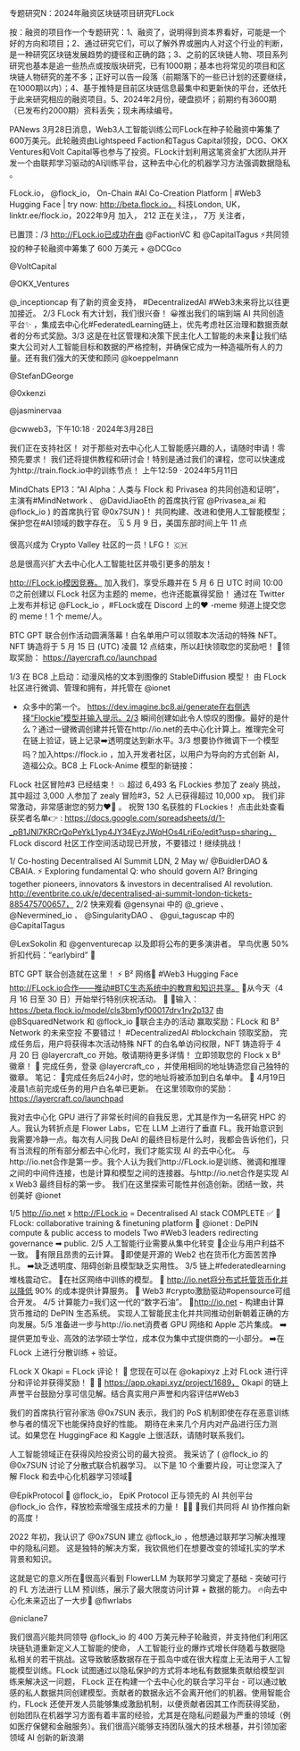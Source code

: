专题研究N：2024年融资区块链项目研究FLock


按：融资的项目作一个专题研究：1、融资了，说明得到资本界看好，可能是一个好的方向和项目；2、通过研究它们，可以了解外界或圈内人对这个行业的判断，是一种研究区块链发展趋势的捷径和正确的路；3、之前的区块链人物、项目系列研究也基本是追一些热点或按版块研究，已有1000期；基本也将常见的项目和区块链人物研究的差不多；正好可以告一段落（前期落下的一些已计划的还要继续，在1000期以内）；4、基于推特是目前区块链信息最集中和更新快的平台，还依托于此来研究相应的融资项目。5、2024年2月份，硬盘损坏；前期约有3600期（已发布约2000期）资料丢失；现未再续编号。

PANews 3月28日消息，Web3人工智能训练公司FLock在种子轮融资中筹集了600万美元。此轮融资由Lightspeed Faction和Tagus Capital领投，DCG、OKX Ventures和Volt Capital等也参与了投资。FLock计划利用这笔资金扩大团队并开发一个由联邦学习驱动的AI训练平台，这种去中心化的机器学习方法强调数据隐私​​。

FLock.io，
@flock_io，
On-Chain #AI Co-Creation Platform | #Web3 Hugging Face | try now: http://beta.flock.io，
科技London, UK，linktr.ee/flock.io，2022年9月 加入，
212 正在关注，，
7万 关注者，


已置顶：/3 http://FLock.io已成功在由
@FactionVC
和
@CapitalTagus
  ⚡共同领投的种子轮融资中筹集了 600 万美元
+ 
@DCGco
  
@VoltCapital
  
@OKX_Ventures
  
@_inceptioncap
有了新的资金支持， #DecentralizedAI #Web3未来将比以往更加接近。
2/3 FLock 有大计划，我们很兴奋！ 😀推出我们的端到端 AI 共同创造平台✨ ，集成去中心化#FederatedLearning链上，优先考虑社区治理和数据贡献者的分布式奖励。3/3 这是在社区管理和决策下民主化人工智能的未来🎉让我们结束大公司对人工智能目标和数据的严格控制，并确保它成为一种造福所有人的力量。还有我们强大的天使和顾问
@koeppelmann
 
@StefanDGeorge
 
@0xkenzi
 
@jasminervaa
 
@cwweb3，下午10:18 · 2024年3月28日

我们正在支持社区！
对于那些对去中心化人工智能感兴趣的人，请随时申请！零预先要求！
我们还将提供教程和研讨会！特别是通过我们的课程，您可以快速成为http://train.flock.io中的训练节点！
上午12:59 · 2024年5月11日

MindChats EP13：“AI Alpha：人类与 Flock 和 Privasea 的共同创造和证明”，主演有#MindNetwork 、 
@DavidJiaoEth
的首席执行官
@Privasea_ai
和
@flock_io
 ) 的首席执行官
@0x7SUN
 )！
共同构建、改进和使用人工智能模型；保护您在#AI领域的数字存在。
🗓️ 5 月 9 日，美国东部时间上午 11 点

很高兴成为 Crypto Valley 社区的一员！LFG！ 🇨🇭

总是很高兴扩大去中心化人工智能社区并吸引更多的朋友！

http://FLock.io模因竞赛。
加入我们，享受乐趣并在 5 月 6 日 UTC 时间 10:00 ⏰之前创建以 FLock 社区为主题的 meme，也许还能赢得奖励！
通过在 Twitter 上发布并标记
@FLock_io
 ，#FLock或在 Discord 上的❤️ -meme 频道上提交您的 meme！1 个 meme/人。

BTC GPT 联合创作活动圆满落幕！白名单用户可以领取本次活动的特殊 NFT。
NFT 铸造将于 5 月 15 日 (UTC) 凌晨 12 点结束，所以赶快领取您的奖励吧！
🎁领取奖励： https://layercraft.co/launchpad

1/3 在 BC8 上启动：动漫风格的文本到图像的 StableDiffusion 模型！
由 FLock 社区进行微调、管理和拥有，并托管在
@ionet
 - 众多中的第一个。
https://dev.imagine.bc8.ai/generate在右侧选择“Flockie”模型并输入提示。2/3 瞬间创建如此令人惊叹的图像。最好的是什么？通过一键微调创建并托管在http://io.net的去中心化计算上。推理完全可在链上验证，链上记录➡️透明度达到新水平。3/3 想要协作微调下一个模型吗？加入https://flock.io ，加入开发者社区，以用户为导向的方式创新 AI，造福公众。BC8 上 FLock-Anime 模型的新链接：

FLock 社区冒险#3 已经结束！ 💥
超过 6,493 名 FLockies 参加了 zealy 挑战，其中超过 3,000 人参加了 zealy 冒险#3，52 人已获得超过 10,000 xp。
我们非常激动，非常感谢您的努力❤️🥰 。
祝贺 130 名获胜的 FLockies！
点击此处查看获奖者名单👉 : https://docs.google.com/spreadsheets/d/1-_pB1JNl7KRCrQoPeYkL1yp4JY34EyzJWqHOs4LriEo/edit?usp=sharing，
FLock discord 社区工作空间活动现已开放，不要错过！继续挑战！

1/ Co-hosting Decentralised AI Summit LDN, 2 May w/ 
@BuidlerDAO
 & CBAIA. ⚡️
Exploring fundamental Q: who should govern AI? Bringing together pioneers, innovators & investors in decentralised AI revolution.
http://eventbrite.co.uk/e/decentralised-ai-summit-london-tickets-885475700657，
2/2 快来观看
@gensynai
中的
@_grieve
 、 
@Nevermined_io
 、 
@SingularityDAO
 、 
@gui_taguscap
中的
@CapitalTagus
 
@LexSokolin
和
@genventurecap
以及即将公布的更多演讲者。
早鸟优惠 50% 折扣代码：“earlybird” 🐤

 BTC GPT 联合创造就在这里！ ⚡️
B² 网络🤝 #Web3 Hugging Face http://FLock.io合作——推动#BTC生态系统中的教育和知识共享。
🎉从今天（4 月 16 日至 30 日）开始举行特别庆祝活动。 🎉
💫输入： https://beta.flock.io/model/cls3bm1yf00017drv1rv2p137
由
@BSquaredNetwork
和
@flock_io
💫联合主办的活动 赢取奖励：FLock 和 B² Network 的未来空投
不要错过！ #DecentralizedAI #blockchain
领取奖励，
完成任务后，用户将获得本次活动特殊 NFT 的白名单访问权限，NFT 铸造将于 4 月 20 日
@layercraft_co
开始。敬请期待更多详情！
立即领取您的 Flock x B² 徽章！ 🎉
完成任务，登录
@layercraft_co
 ，并使用相同的地址铸造您自己独特的徽章。
笔记：
🔹完成任务后24小时，您的地址将被添加到白名单中。
🔹 4月19日凌晨1点前完成任务的用户白名单已更新。
在这里领取你的奖励： https://layercraft.co/launchpad

我对去中心化 GPU 进行了非常长时间的自我反思，尤其是作为一名研究 HPC 的人。我认为转折点是 Flower Labs，它在 LLM 上进行了垂直 FL。我开始意识到我需要冷静一点。每次有人问我 DeAI 的最终目标是什么时，我都会告诉他们，只有当流程的所有部分都去中心化时，我们才能实现 AI 的去中心化。
与http://io.net合作是第一步。我个人认为我们http://FLock.io是训练、微调和推理之间的中间件连接，也是计算和模型之间的连接器。与http://io.net合作是实现 AI x Web3 最终目标的第一步。
我们在这里探索可能性并创造创新。团结一致，共创美好
@ionet

1/5 http://io.net x http://FLock.io = Decentralised AI stack COMPLETE ✅
🚀FLock: collaborative training & finetuning platform
🚀
@ionet
: DePIN compute & public access to models
Two #Web3 leaders redirecting governance ➡ public.
2/5 人工智能行业需要从集中化转变
🔸企业与用户利益不一致。
🔸有限且昂贵的云计算。
🔸即使是开源的 Web2 也在货币化方面苦苦挣扎。
➡️缺乏透明度、阻碍创新且模型缺乏实用性。
3/5 链上#federatedlearning堆栈震动它。
💚在社区网络中训练的模型。
💚 http://io.net将分布式托管货币化并以降低 90% 的成本提供计算服务。
💚 Web3 #crypto激励驱动#opensource可组合开发。
4/5 计算能力=我们这一代的“数字石油”。
🚀http://io.net - 构建由计算货币推动的 DePIN 生态系统。
实现人工智能民主化并共同推动创新朝着正确的方向发展。5/5 准备进一步与http://io.net消费者 GPU 网络和 Apple 芯片集成。
➡️提供更加专业、高效的法学硕士学位，成本仅为集中式提供商的一小部分。
➡️在 FLock 上进行分散训练 + 验证。

FLock X Okapi = FLock 评论！ 🚀
您现在可以在
@okapixyz
上对 FLock 进行评分和评论并获得奖励！ 🎉
🔗 https://app.okapi.xyz/project/1689，
Okapi 的链上声誉平台鼓励分享可信见解。结合真实用户声誉和内容评估#Web3

我们的首席执行官孙家浩
@0x7SUN
表示，我们的 PoS 机制即使在存在恶意训练参与者的情况下也能保持良好的性能。
期待在未来几个月内对产品进行压力测试。如果您在 HuggingFace 和 Kaggle 上很活跃，请随时联系我们。

人工智能领域正在获得风险投资公司的最大投资。
我采访了 ( 
@flock_io
的
@0x7SUN
讨论了分散式联合机器学习。
以下是 10 个重要片段，可让您深入了解 Flock 和去中心化机器学习领域🧵

@EpikProtocol
 🤝 
@flock_io，
EpiK Protocol 正与领先的 AI 共创平台
@flock_io
合作，释放检索增强生成技术的力量！ 🎉🚀
🎯我们共同将 AI 协作推向新的高度！

2022 年初，我认识了
@0x7SUN
建立
@flock_io
 ，他想通过联邦学习解决推理中的隐私问题。
这是独特的解决方案，我钦佩他们在想要改变的领域扎实的学术背景和知识。

这就是它的意义所在👏很高兴看到 FlowerLLM 为联邦学习奠定了基础 - 突破可行的 FL 方法进行 LLM 预训练，展示了最大限度访问计算 + 数据的能力。 🔥向去中心化未来迈出了一大步🌻 
@flwrlabs
 
@niclane7

我们很高兴能共同领导
@flock_io
的 400 万美元种子轮融资，并支持他们利用区块链轨道重新定义人工智能的使命，
人工智能行业的爆炸式增长伴随着与数据隐私相关的若干挑战。这导致敏感数据存在于孤岛中或在很大程度上无法用于人工智能模型训练。FLock 试图通过以隐私保护的方式将本地私有数据集贡献给模型训练来解决这一问题，
FLock 正在构建一个去中心化的联合学习平台 - 可以通过敏感的私人数据共同创建模型。贡献者的数据永远不会离开他们的机器。使用智能合约，FLock 还使开发人员能够集成激励机制，以便贡献者因其工作而获得奖励，
创始团队在机器学习方面有着丰富的经验，尤其是在隐私问题最为严重的领域（例如医疗保健和金融服务）。我们很高兴能够支持团队强大的技术根基，并引领加密领域 AI 创新的新浪潮
